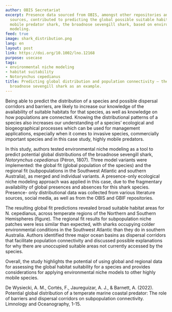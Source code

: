 ```yaml
---
author: OBIS Secretariat
excerpt: Presence data sourced from OBIS, amongst other repositories and literature
  sources, contributed to predicting the global possible suitable habitat for a highly
  mobile predator shark, the broadnose sevengill shark, based on environmental niche
  modeling.
feed: true
image: shark_distribution.png
lang: en
layout: post
link: https://doi.org/10.1002/lno.12168
purpose: usecase
tags:
- environmental niche modeling
- habitat suitability
- Notorynchus cepedianus
title: Predicting global distribution and population connectivity – the predatory
  broadnose sevengill shark as an example.
---
```


<p>Being able to predict the distribution of a species and possible dispersal corridors and barriers, are likely to increase our knowledge of the availability of suitable habitats for that species, as well as knowledge on how populations are connected. Knowing the distributional patterns of a species also increases our understanding of a species’ ecological and biogeographical processes which can be used for management applications, especially when it comes to invasive species, commercially important species and in this case study, highly mobile predators.

In this study, authors tested environmental niche modeling as a tool to predict potential global distributions of the broadnose sevengill shark, *Notorynchus cepedianus* (Péron, 1807). Three model variants were implemented: the global fit (global population of the species) and the regional fit (subpopulations in the Southwest Atlantic and southern Australia), as merged and individual variants. A presence-only ecological niche modeling approach was applied in this case, due to the fragmentary availability of global presences and absences for this shark species. Presence- only distributional data was collected from various literature sources, social media, as well as from the OBIS and GBIF repositories.

The resulting global fit predictions revealed broad suitable habitat areas for N. cepedianus, across temperate regions of the Northern and Southern Hemispheres (figure). The regional fit results for subpopulation niche patches were less similar than expected, with sharks occupying colder environmental conditions in the Southwest Atlantic than they do in southern Australia. Authors identified three major ocean basins as dispersal corridors that facilitate population connectivity and discussed possible explanations for why there are unoccupied suitable areas not currently accessed by the species.

Overall, the study highlights the potential of using global and regional data for assessing the global habitat suitability for a species and provides considerations for applying environmental niche models to other highly mobile species.</p>

<p>De Wysiecki, A. M., Cortés, F., Jaureguizar, A. J., & Barnett, A. (2022). Potential global distribution of a temperate marine coastal predator: The role of barriers and dispersal corridors on subpopulation connectivity. Limnology and Oceanography, 1-15.</p>